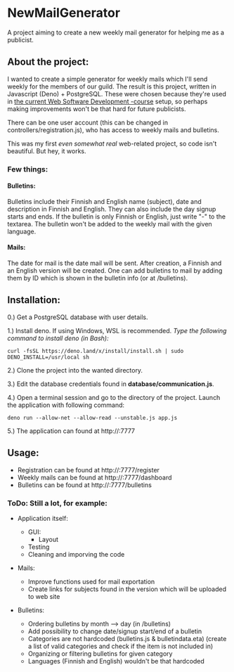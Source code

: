 # NewMailGenerator

A project aiming to create a new weekly mail generator for helping me as a publicist.


## About the project:

I wanted to create a simple generator for weekly mails which I'll send weekly for the members of our guild.
The result is this project, written in Javascript (Deno) + PostgreSQL. These were chosen because they're used
in [the current Web Software Development -course](https://wsd.cs.aalto.fi/) setup, so perhaps making improvements won't
be that hard for future publicists.

There can be one user account (this can be changed in controllers/registration.js), who has access to weekly mails and bulletins.

This was my first *even somewhat real* web-related project, so code isn't beautiful. But hey, it works.

### Few things:

#### Bulletins:

Bulletins include their Finnish and English name (subject), date and description in Finnish and English. 
They can also include the day signup starts and ends.
If the bulletin is only Finnish or English, just write "-" to the textarea. The bulletin won't be added to the
weekly mail with the given language.

#### Mails:

The date for mail is the date mail will be sent. After creation, a Finnish and an English version will be created.
One can add bulletins to mail by adding them by ID which is shown in the bulletin info (or at /bulletins).


## Installation:

0.) Get a PostgreSQL database with user details.

1.) Install deno. If using Windows, WSL is recommended. *Type the following command to install deno (in Bash):*

    curl -fsSL https://deno.land/x/install/install.sh | sudo DENO_INSTALL=/usr/local sh

2.) Clone the project into the wanted directory.

3.) Edit the database credentials found in **database/communication.js**.

4.) Open a terminal session and go to the directory of the project. Launch the application with following command:

    deno run --allow-net --allow-read --unstable.js app.js

5.) The application can found at http://<your-ip>:7777


## Usage:

- Registration can be found at http://<your-ip>:7777/register
- Weekly mails can be found at http://<your-ip>:7777/dashboard
- Bulletins can be found at http://<your-ip>:7777/bulletins

    

### ToDo: Still a lot, for example:

- Application itself:
    - GUI:
        - Layout
    - Testing
    - Cleaning and imporving the code

- Mails:
    - Improve functions used for mail exportation
    - Create links for subjects found in the version which will be uploaded to web site

- Bulletins:
    - Ordering bulletins by month --> day (in /bulletins)
    - Add possibility to change date/signup start/end of a bulletin
    - Categories are not hardcoded (bulletins.js & bulletindata.eta) (create a list of valid categories and check if the item is not included in)
    - Organizing or filtering bulletins for given category
    - Languages (Finnish and English) wouldn't be that hardcoded